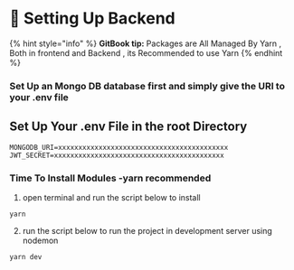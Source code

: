 # 📝 Setting Up Backend

{% hint style="info" %}
**GitBook tip:** Packages are All Managed By Yarn , Both in frontend and Backend , its Recommended to use Yarn
{% endhint %}

### Set Up an Mongo DB database first and simply give the URI to your .env file

## Set Up Your .env File in the root Directory

```
MONGODB_URI=xxxxxxxxxxxxxxxxxxxxxxxxxxxxxxxxxxxxxxxxxx
JWT_SECRET=xxxxxxxxxxxxxxxxxxxxxxxxxxxxxxxxxxxxxxxxxx
```

### Time To Install Modules -yarn recommended



1. open terminal and run the script below to install&#x20;



```
yarn
```

2. run the script below to run the project in development server using nodemon



```
yarn dev
```

